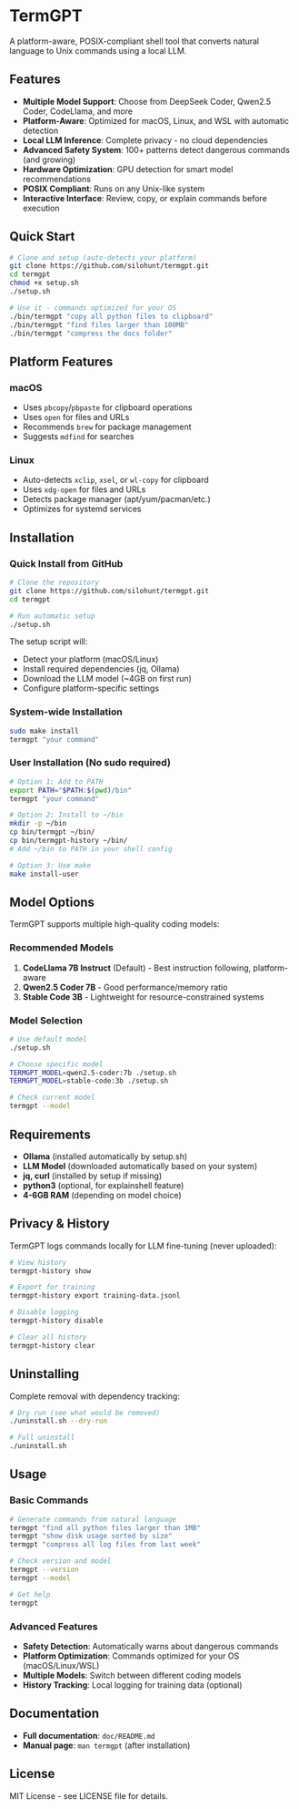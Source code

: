 # TermGPT

A platform-aware, POSIX-compliant shell tool that converts natural language to Unix commands using a local LLM.

## Features

- **Multiple Model Support**: Choose from DeepSeek Coder, Qwen2.5 Coder, CodeLlama, and more
- **Platform-Aware**: Optimized for macOS, Linux, and WSL with automatic detection
- **Local LLM Inference**: Complete privacy - no cloud dependencies
- **Advanced Safety System**: 100+ patterns detect dangerous commands (and growing)
- **Hardware Optimization**: GPU detection for smart model recommendations
- **POSIX Compliant**: Runs on any Unix-like system
- **Interactive Interface**: Review, copy, or explain commands before execution

## Quick Start

```bash
# Clone and setup (auto-detects your platform)
git clone https://github.com/silohunt/termgpt.git
cd termgpt
chmod +x setup.sh
./setup.sh

# Use it - commands optimized for your OS
./bin/termgpt "copy all python files to clipboard"
./bin/termgpt "find files larger than 100MB"
./bin/termgpt "compress the docs folder"
```

## Platform Features

### macOS
- Uses `pbcopy`/`pbpaste` for clipboard operations
- Uses `open` for files and URLs
- Recommends `brew` for package management
- Suggests `mdfind` for searches

### Linux
- Auto-detects `xclip`, `xsel`, or `wl-copy` for clipboard
- Uses `xdg-open` for files and URLs
- Detects package manager (apt/yum/pacman/etc.)
- Optimizes for systemd services

## Installation

### Quick Install from GitHub
```bash
# Clone the repository
git clone https://github.com/silohunt/termgpt.git
cd termgpt

# Run automatic setup
./setup.sh
```

The setup script will:
- Detect your platform (macOS/Linux)
- Install required dependencies (jq, Ollama)
- Download the LLM model (~4GB on first run)
- Configure platform-specific settings

### System-wide Installation
```bash
sudo make install
termgpt "your command"
```

### User Installation (No sudo required)
```bash
# Option 1: Add to PATH
export PATH="$PATH:$(pwd)/bin"
termgpt "your command"

# Option 2: Install to ~/bin
mkdir -p ~/bin
cp bin/termgpt ~/bin/
cp bin/termgpt-history ~/bin/
# Add ~/bin to PATH in your shell config

# Option 3: Use make
make install-user
```

## Model Options

TermGPT supports multiple high-quality coding models:

### Recommended Models
1. **CodeLlama 7B Instruct** (Default) - Best instruction following, platform-aware
2. **Qwen2.5 Coder 7B** - Good performance/memory ratio  
3. **Stable Code 3B** - Lightweight for resource-constrained systems

### Model Selection
```bash
# Use default model
./setup.sh

# Choose specific model
TERMGPT_MODEL=qwen2.5-coder:7b ./setup.sh
TERMGPT_MODEL=stable-code:3b ./setup.sh

# Check current model
termgpt --model
```

## Requirements

- **Ollama** (installed automatically by setup.sh)
- **LLM Model** (downloaded automatically based on your system)
- **jq, curl** (installed by setup if missing)
- **python3** (optional, for explainshell feature)
- **4-6GB RAM** (depending on model choice)

## Privacy & History

TermGPT logs commands locally for LLM fine-tuning (never uploaded):
```bash
# View history
termgpt-history show

# Export for training
termgpt-history export training-data.jsonl

# Disable logging
termgpt-history disable

# Clear all history
termgpt-history clear
```

## Uninstalling

Complete removal with dependency tracking:
```bash
# Dry run (see what would be removed)
./uninstall.sh --dry-run

# Full uninstall
./uninstall.sh
```

## Usage

### Basic Commands
```bash
# Generate commands from natural language
termgpt "find all python files larger than 1MB"
termgpt "show disk usage sorted by size" 
termgpt "compress all log files from last week"

# Check version and model
termgpt --version
termgpt --model

# Get help
termgpt
```

### Advanced Features
- **Safety Detection**: Automatically warns about dangerous commands
- **Platform Optimization**: Commands optimized for your OS (macOS/Linux/WSL)
- **Multiple Models**: Switch between different coding models
- **History Tracking**: Local logging for training data (optional)

## Documentation

- **Full documentation**: `doc/README.md`
- **Manual page**: `man termgpt` (after installation)

## License

MIT License - see LICENSE file for details.